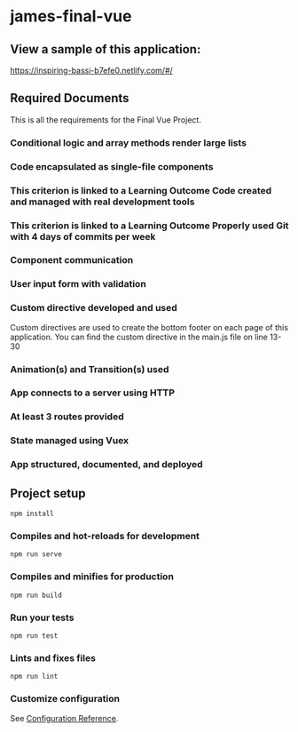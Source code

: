 # james-final-vue

## View a sample of this application:
https://inspiring-bassi-b7efe0.netlify.com/#/

## Required Documents
This is all the requirements for the Final Vue Project.

### Conditional logic and array methods render large lists

### Code encapsulated as single-file components

### This criterion is linked to a Learning Outcome Code created and managed with real development tools

### This criterion is linked to a Learning Outcome Properly used Git with 4 days of commits per week

### Component communication

### User input form with validation

### Custom directive developed and used
Custom directives are used to create the bottom footer on each page of this application. 
You can find the custom directive in the main.js file on line 13-30

### Animation(s) and Transition(s) used

### App connects to a server using HTTP

### At least 3 routes provided

### State managed using Vuex

### App structured, documented, and deployed



## Project setup
```
npm install
```

### Compiles and hot-reloads for development
```
npm run serve
```

### Compiles and minifies for production
```
npm run build
```

### Run your tests
```
npm run test
```

### Lints and fixes files
```
npm run lint
```

### Customize configuration
See [Configuration Reference](https://cli.vuejs.org/config/).

